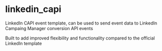 # linkedin_capi 
LinkedIn CAPI event template, can be used to send event data to LinkedIn Campaing Manager conversion API events

Built to add improved flexibility and functionality compared to the official LinkedIn template
